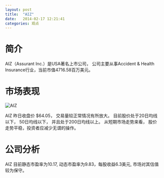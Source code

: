 ```yaml
---
layout: post
title:  "AIZ"
date:   2014-02-17 12:21:41
categories: 观点
---
```


# 简介
AIZ（Assurant Inc.）是USA著名上市公司，
公司主要从事Accident & Health Insurance行业，当前市值4716.58百万美元。

# 市场表现

![AIZ](http://finviz.com/chart.ashx?t=AIZ&ty=c&ta=1&p=d&s=l)

AIZ 昨日收盘价 $64.05，
交易量较正常情况有所放大。
目前股价处于20日均线以下，
50日均线以下，
并且处于200日均线以上。
从短期市场走势来看，
股价走势平稳，投资者应减少无谓的操作。

# 公司分析
AIZ 目前静态市盈率为10.17, 动态市盈率为9.83，每股收益6.3美元,
市场对其估值较为保守。
